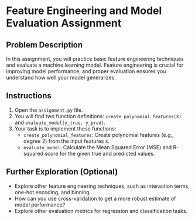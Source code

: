 
# Feature Engineering and Model Evaluation Assignment

## Problem Description

In this assignment, you will practice basic feature engineering techniques and evaluate a machine learning model. Feature engineering is crucial for improving model performance, and proper evaluation ensures you understand how well your model generalizes.

## Instructions

1.  Open the `assignment.py` file.
2.  You will find two function definitions: `create_polynomial_features(X)` and `evaluate_model(y_true, y_pred)`.
3.  Your task is to implement these functions:
    *   `create_polynomial_features`: Create polynomial features (e.g., degree 2) from the input features `X`.
    *   `evaluate_model`: Calculate the Mean Squared Error (MSE) and R-squared score for the given true and predicted values.

## Further Exploration (Optional)

*   Explore other feature engineering techniques, such as interaction terms, one-hot encoding, and binning.
*   How can you use cross-validation to get a more robust estimate of model performance?
*   Explore other evaluation metrics for regression and classification tasks.
